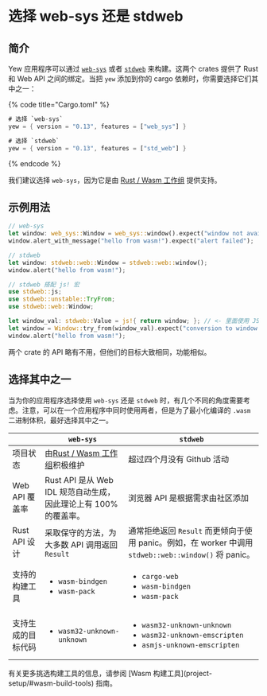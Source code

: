 # 选择 web-sys 还是 stdweb

## 简介

Yew 应用程序可以通过 [`web-sys`](https://docs.rs/web-sys) 或者 [`stdweb`](https://docs.rs/stdweb) 来构建。这两个 crates 提供了 Rust 和 Web API 之间的绑定。当把 `yew` 添加到你的 cargo 依赖时，你需要选择它们其中之一：

{% code title="Cargo.toml" %}
```rust
# 选择 `web-sys`
yew = { version = "0.13", features = ["web_sys"] }

# 选择 `stdweb`
yew = { version = "0.13", features = ["std_web"] }
```
{% endcode %}

我们建议选择 `web-sys`，因为它是由 [Rust / Wasm 工作组](https://rustwasm.github.io/) 提供支持。

## 示例用法

```rust
// web-sys
let window: web_sys::Window = web_sys::window().expect("window not available");
window.alert_with_message("hello from wasm!").expect("alert failed");

// stdweb
let window: stdweb::web::Window = stdweb::web::window();
window.alert("hello from wasm!");

// stdweb 搭配 js! 宏
use stdweb::js;
use stdweb::unstable::TryFrom;
use stdweb::web::Window;

let window_val: stdweb::Value = js!{ return window; }; // <- 里面使用 JS 语法
let window = Window::try_from(window_val).expect("conversion to window failed");
window.alert("hello from wasm!");
```

两个 crate 的 API 略有不用，但他们的目标大致相同，功能相似。

## 选择其中之一

当为你的应用程序选择使用 `web-sys` 还是 `stdweb` 时，有几个不同的角度需要考虑。注意，可以在一个应用程序中同时使用两者，但是为了最小化编译的 `.wasm` 二进制体积，最好选择其中之一。

<table>
  <thead>
    <tr>
      <th style={{ textAlign: "left" }}></th>
      <th style={{ textAlign: "left" }}><code>web-sys</code>
      </th>
      <th style={{ textAlign: "left" }}><code>stdweb</code>
      </th>
    </tr>
  </thead>
  <tbody>
    <tr>
      <td style={{ textAlign: "left" }}>&#x9879;&#x76EE;&#x72B6;&#x6001;</td>
      <td style={{ textAlign: "left" }}>&#x7531;<a href="https://rustwasm.github.io/">Rust / Wasm &#x5DE5;&#x4F5C;&#x7EC4;</a>&#x79EF;&#x6781;&#x7EF4;&#x62A4;</td>
      <td
      style={{ textAlign: "left" }}>&#x8D85;&#x8FC7;&#x56DB;&#x4E2A;&#x6708;&#x6CA1;&#x6709; Github &#x6D3B;&#x52A8;</td>
    </tr>
    <tr>
      <td style={{ textAlign: "left" }}>Web API &#x8986;&#x76D6;&#x7387;</td>
      <td style={{ textAlign: "left" }}>Rust API &#x662F;&#x4ECE; Web IDL &#x89C4;&#x8303;&#x81EA;&#x52A8;&#x751F;&#x6210;&#xFF0C;&#x56E0;&#x6B64;&#x7406;&#x8BBA;&#x4E0A;&#x6709;
        100% &#x7684;&#x8986;&#x76D6;&#x7387;&#x3002;</td>
      <td style={{ textAlign: "left" }}>&#x6D4F;&#x89C8;&#x5668; API &#x662F;&#x6839;&#x636E;&#x9700;&#x6C42;&#x7531;&#x793E;&#x533A;&#x6DFB;&#x52A0;</td>
    </tr>
    <tr>
      <td style={{ textAlign: "left" }}>Rust API &#x8BBE;&#x8BA1;</td>
      <td style={{ textAlign: "left" }}>&#x91C7;&#x53D6;&#x4FDD;&#x5B88;&#x7684;&#x65B9;&#x6CD5;&#xFF0C;&#x4E3A;&#x5927;&#x591A;&#x6570;
        API &#x8C03;&#x7528;&#x8FD4;&#x56DE; <code>Result</code>
      </td>
      <td style={{ textAlign: "left" }}>&#x901A;&#x5E38;&#x62D2;&#x7EDD;&#x8FD4;&#x56DE; <code>Result</code> &#x800C;&#x66F4;&#x503E;&#x5411;&#x4E8E;&#x4F7F;&#x7528;
        panic&#x3002;&#x4F8B;&#x5982;&#xFF0C;&#x5728; worker &#x4E2D;&#x8C03;&#x7528; <code>stdweb::web::window()</code> &#x5C06;
        panic&#x3002;</td>
    </tr>
    <tr>
      <td style={{ textAlign: "left" }}>&#x652F;&#x6301;&#x7684;&#x6784;&#x5EFA;&#x5DE5;&#x5177;</td>
      <td style={{ textAlign: "left" }}>
        <ul>
          <li><code>wasm-bindgen</code>
          </li>
          <li><code>wasm-pack</code>
          </li>
        </ul>
      </td>
      <td style={{ textAlign: "left" }}>
        <ul>
          <li><code>cargo-web</code>
          </li>
          <li><code>wasm-bindgen</code>
          </li>
          <li><code>wasm-pack</code>
          </li>
        </ul>
      </td>
    </tr>
    <tr>
      <td style={{ textAlign: "left" }}>&#x652F;&#x6301;&#x751F;&#x6210;&#x7684;&#x76EE;&#x6807;&#x4EE3;&#x7801;</td>
      <td
      style={{ textAlign: "left" }}>
        <ul>
          <li><code>wasm32-unknown-unknown</code>
          </li>
        </ul>
        </td>
        <td style={{ textAlign: "left" }}>
          <ul>
            <li><code>wasm32-unknown-unknown</code>
            </li>
            <li><code>wasm32-unknown-emscripten</code>
            </li>
            <li><code>asmjs-unknown-emscripten</code>
            </li>
          </ul>
        </td>
    </tr>
  </tbody>
</table>有关更多挑选构建工具的信息，请参阅 [Wasm 构建工具](project-setup/#wasm-build-tools) 指南。

